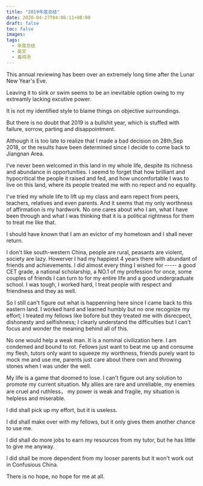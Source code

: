 ```yaml
---
title: "2019年度总结"
date: 2020-04-27T04:06:11+08:00
draft: false
toc: false
images:
tags: 
  - 年度总结
  - 英文
  - 毒鸡汤
---
```


This annual reviewing has been over an extremely long time after the Lunar New Year's Eve.

Leaving it to sink or swim seems to be an inevitable option owing to my extreamly lacking excutive power.

It is not my identified style to blame things on objective surroundings.

But there is no doubt that 2019 is a bullshit year, which is stuffed with failure, sorrow, parting and disappointment.

Although it is too late to realize that I made a bad decision on 28th,Sep 2018, or the results have been determined since I decide to come back to Jiangnan Area.

I‘ve never been welcomed in this land in my whole life, despite its richness and abundance in opportunities. I seemd to forget that how brilliant and hypocritical the people it raised and fed, and how uncomfortable I was to live on this land, where its people treated me with no repect and
no equality.

I've tried my whole life to lift up my class and earn repect from peers, teachers, relatives and even parents. And it seems that my only worthness of affirmation is my hardwork. No one cares about who I am, what I have been through and what I was thinking that it is a political rightness for them to treat me like that.

I should have known that I am an evictor of my hometown and I shall never return.

I don't like south-western China, people are rural, peasants are violent, society are lazy. Howerver I had my happiest 4 years there with abundant of friends and achievements. I did almost every thing I wished for ----- a good CET grade, a national scholarship, a NO.1 of my profession for once, some couples of friends I can turn to for my entire life and a good undergraduate school. I was tough, I worked hard, I treat people with respect and friendness and they as well.

So I still can't figure out what is happenning here since I came back to this eastern land. I worked hard and learned humbly but no one recognize my effort; I treated my fellows like bofore but they treated me with disrecpect, dishonesty and selfishness; I clearly understand the difficulties but I can't focus and wonder the meaning behind all of this.

No one would help a weak man. It is a nominal civilization here. I am condemed and bound to rot. Fellows just want to beat me up and consume my flesh, tutors only want to squeeze my worthness, friends purely want to mock me and use me, parents just care about there own and throwing stones when I was under the well.

My life is a game that doomed to lose. I can't figure out any solution to promote my current situation. My allies are rare and unreliable, my enemies are cruel and ruthless， my power is weak and fragile, my situation is helpless and miserable.

I did shall pick up my effort, but it is useless.

I did shall make over with my fellows, but it only gives them another chance to use me.

I did shall do more jobs to earn my resources from my tutor, but he has little to give me anyway.

I did shall be more dependent from my looser parents but it won't work out in Confusious China.

There is no hope, no hope for me at all.